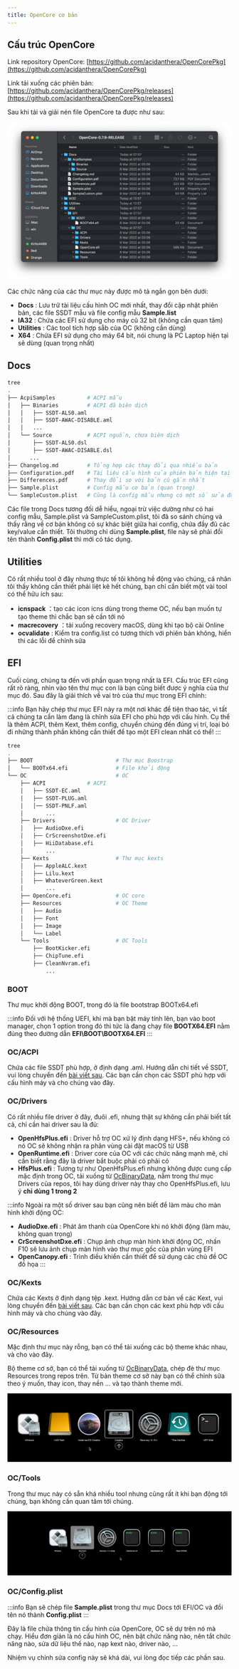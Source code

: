 ```yaml
---
title: OpenCore cơ bản
---
```



## Cấu trúc OpenCore

Link repository OpenCore: [https://github.com/acidanthera/OpenCorePkg](https://github.com/acidanthera/OpenCorePkg)

Link tải xuống các phiên bản: [https://github.com/acidanthera/OpenCorePkg/releases](https://github.com/acidanthera/OpenCorePkg/releases)

Sau khi tải và giải nén file OpenCore ta được như sau:

![oc-struct](/img/docs/usb-creation/oc-struct.png)

Các chức năng của các thư mục này được mô tả ngắn gọn bên dưới:

+ **Docs** : Lưu trữ tài liệu cấu hình OC mới nhất, thay đổi cập nhật phiên bản, các file SSDT mẫu và file config mẫu **Sample.list**
+ **IA32** : Chứa các EFI sử dụng cho máy cũ 32 bit (không cần quan tâm)
+ **Utilities** : Các tool tích hợp sẵb của OC (không cần dùng)
+ **X64** : Chứa EFI sử dụng cho máy 64 bit, nói chung là PC Laptop hiện tại sẽ dùng (quan trọng nhất)

## Docs

```bash title="~/Downloads/OpenCore-0.7.9-RELEASE/Docs"
tree
.
├── AcpiSamples          # ACPI mẫu
│   ├── Binaries         # ACPI đã biên dịch
│   │   ├── SSDT-ALS0.aml
│   │   ├── SSDT-AWAC-DISABLE.aml
│   │   ...
│   └── Source           # ACPI nguồn, chưa biên dịch
│       ├── SSDT-ALS0.dsl
│       ├── SSDT-AWAC-DISABLE.dsl
│      ...
├── Changelog.md         # Tổng hợp các thay đổi qua nhiều bản
├── Configuration.pdf    # Tài liệu cấu hình của phiên bản hiện tại
├── Differences.pdf      # Thay đổi so với bản cũ gần nhất
├── Sample.plist         # Config mẫu cơ bản (quan trọng)
└── SampleCustom.plist   # Cũng là config mẫu nhưng có một số sửa đổi
```

Các file trong Docs tương đối dễ hiểu, ngoại trừ việc dường như có hai config mẫu, Sample.plist và SampleCustom.plist, tôi đã so sánh chúng và thấy rằng về cơ bản không có sự khác biệt giữa hai config, chứa đầy đủ các key/value cần thiết. Tôi thường chỉ dùng **Sample.plist**, file này sẽ phải đổi tên thành **Config.plist** thì mới có tác dụng.

## Utilities

Có rất nhiều tool ở đây nhưng thực tế tôi không hề động vào chúng, cá nhân tôi thấy không cần thiết phải liệt kê hết chúng, bạn chỉ cần biết một vài tool có thể hữu ích sau:

+ **icnspack** ：tạo các icon icns dùng trong theme OC, nếu bạn muốn tự tạo theme thì chắc bạn sẽ cần tới nó
+ **macrecovery** ：tải xuống recovery macOS, dùng khi tạo bộ cài Online
+ **ocvalidate** : Kiểm tra config.list có tương thích với phiên bản không, hiển thi các lỗi để chỉnh sửa

## EFI

Cuối cùng, chúng ta đến với phần quan trọng nhất là EFI. Cấu trúc EFI cũng rất rõ ràng, nhìn vào tên thư mục con là bạn cũng biết được ý nghĩa của thư mục đó. Sau đây là giải thích về vai trò của thư mục trong EFI chính:

:::info
Bạn hãy chép thư mục EFI này ra một nơi khác để tiện thao tác, vì tất cả chúng ta cần làm đang là chỉnh sửa EFI cho phù hợp với cấu hình. Cụ thể là thêm ACPI, thêm Kext, thêm config, chuyển chúng đến đúng vị trí, loại bỏ đi những thành phần không cần thiết để tạo một EFI clean nhất có thể!
:::

```bash title="~/Downloads/OpenCore-0.7.9-RELEASE/X64/EFI"
tree
.
├── BOOT                          # Thư mục Boostrap
│   └── BOOTx64.efi               # File khởi động
└── OC                            # OC 
    ├── ACPI             # ACPI 
    │   ├── SSDT-EC.aml
    │   ├── SSDT-PLUG.aml
    │   │── SSDT-PNLF.aml
    │       ...
    ├── Drivers                   # OC Driver
    │   ├── AudioDxe.efi
    │   ├── CrScreenshotDxe.efi
    │   ├── HiiDatabase.efi
    │       ...
    ├── Kexts                     # Thư mục kexts 
    │   ├── AppleALC.kext
    │   ├── Lilu.kext
    │   ├── WhateverGreen.kext
    │       ...
    ├── OpenCore.efi              # OC core
    ├── Resources                 # OC Theme
    │   ├── Audio
    │   ├── Font
    │   ├── Image
    │   └── Label
    └── Tools                     # OC Tools
        ├── BootKicker.efi
        ├── ChipTune.efi
        ├── CleanNvram.efi
            ...
```

### BOOT

Thư mục khởi động BOOT, trong đó là file bootstrap BOOTx64.efi

:::info
Đối với hệ thống UEFI, khi mà bạn bật máy tính lên, bạn vào boot manager, chọn 1 option trong đó thì tức là đang chạy file **BOOTX64.EFI** nằm đúng theo đường dẫn **EFI\BOOT\BOOTX64.EFI**
:::

### OC/ACPI

Chứa các file SSDT phù hợp, ở định dạng .aml. Hướng dẫn chi tiết về SSDT, vui lòng chuyển đến [bài viết sau](/docs/usb-creation/basic-acpi). Các bạn cần chọn các SSDT phù hợp với cấu hình máy và cho chúng vào đây.

### OC/Drivers

Có rất nhiều file driver ở đây, đuôi .efi, nhưng thật sự không cần phải biết tất cả, chỉ cần hai driver sau là đủ:

+ **OpenHfsPlus.efi** : Driver hỗ trợ OC xử lý định dạng HFS+, nếu không có nó OC sẽ không nhận ra phân vùng cài đặt macOS từ USB
+ **OpenRuntime.efi** : Driver core của OC với các chức năng mạnh mẽ, chỉ cần biết rằng đây là driver bắt buộc phải có phải có
+ **HfsPlus.efi** : Tương tự như OpenHfsPlus.efi nhưng không được cung cấp mặc định trong OC, tải xuống từ [OcBinaryData](https://github.com/acidanthera/OcBinaryData), nằm trong thư mục Drivers của repos, tôi hay dùng driver này thay cho OpenHfsPlus.efi, lưu ý **chỉ dùng 1 trong 2**

:::info
Ngoài ra một số driver sau bạn cũng nên biết để làm màu cho màn hình khởi động OC:

+ **AudioDxe.efi** : Phát âm thanh của OpenCore khi nó khởi động (làm màu, không quan trọng)
+ **CrScreenshotDxe.efi** : Chụp ảnh chụp màn hình khởi động OC, nhấn F10 sẽ lưu ảnh chụp màn hình vào thư mục gốc của phân vùng EFI
+ **OpenCanopy.efi** : Trình điều khiển cần thiết để sử dụng các chủ đề OC đồ họa
:::

### OC/Kexts

Chứa các Kexts ở định dạng tệp .kext. Hướng dẫn cơ bản về các Kext, vui lòng chuyển đến [bài viết sau](/docs/usb-creation/basic-kext). Các bạn cần chọn các kext phù hợp với cấu hình máy và cho chúng vào đây.

### OC/Resources

Mặc định thư mục này rỗng, bạn có thể tải xuống các bộ theme khác nhau, và cho vào đây.

Bộ theme cơ sở, bạn có thể tải xuống từ [OcBinaryData](https://github.com/acidanthera/OcBinaryData), chép đè thư mục Resources trong repos trên. Từ bản theme cơ sở này bạn có thể chỉnh sửa theo ý muốn, thay icon, thay nền ... và tạo thành theme mới.

![oc-theme](/img/docs/usb-creation/oc-theme.png)

### OC/Tools

Trong thư mục này có sẵn khá nhiều tool nhưng cũng rất ít khi bạn động tới chúng, bạn không cần quan tâm tới chúng.

![oc-tools](/img/docs/usb-creation/oc-tools.png)

### OC/Config.plist

:::info
Bạn sẽ chép file **Sample.plist** trong thư mục Docs tới EFI/OC và đổi tên nó thành **Config.plist**
:::

Đây là file chứa thông tin cấu hình của OpenCore, OC sẽ dự trên nó mà chạy. Hiểu đơn giản là nó cấu hình OC, nên bật chức năng nào, nên tắt chức năng nào, sửa dữ liệu thế nào, nạp kext nào, driver nào, ...

Nhiệm vụ chỉnh sửa config này sẽ khá dài, vui lòng đọc tiếp các phần sau.
